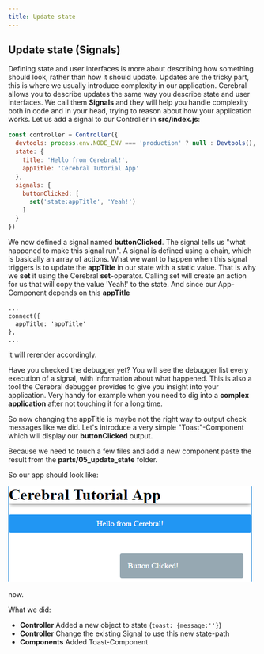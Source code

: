 ```yaml
---
title: Update state
---
```


## Update state (Signals)

Defining state and user interfaces is more about describing how something should look, rather than how it should update. Updates are the tricky part, this is where we usually introduce complexity in our application. Cerebral allows you to describe updates the same way you describe state and user interfaces. We call them **Signals** and they will help you handle complexity both in code and in your head, trying to reason about how your application works.
Let us add a signal to our Controller in **src/index.js**:

```js
const controller = Controller({
  devtools: process.env.NODE_ENV === 'production' ? null : Devtools(),
  state: {
    title: 'Hello from Cerebral!',
    appTitle: 'Cerebral Tutorial App'
  },
  signals: {
    buttonClicked: [
      set('state:appTitle', 'Yeah!')
    ]
  }
})

```
We now defined a signal named **buttonClicked**. The signal tells us "what happened to make this signal run". A signal is defined using a chain, which is basically an array of actions. What we want to happen when this signal triggers is to update the **appTitle** in our state with a static value. That is why we **set** it using the Cerebral **set**-operator. Calling set will create an action for us that will copy the value 'Yeah!' to the state. And since our App-Component depends on this **appTitle** 
```
...
connect({
  appTitle: 'appTitle'
},
...
```
it will rerender accordingly.

Have you checked the debugger yet? You will see the debugger list every execution of a signal, with information about what happened. This is also a tool the Cerebral debugger provides to give you insight into your application. Very handy for example when you need to dig into a **complex application** after not touching it for a long time.

So now changing the appTitle is maybe not the right way to output check messages like we did. Let's introduce a very simple "Toast"-Component which will display our **buttonClicked** output.

Because we need to touch a few files and add a new component paste the result from the **parts/05_update_state** folder.

So our app should look like:

![Result](../../public/img/tutorial_05_result.PNG)

now.

What we did:
- **Controller** Added a new object to state (```toast: {message:''}```)
- **Controller** Change the existing Signal to use this new state-path
- **Components** Added Toast-Component

